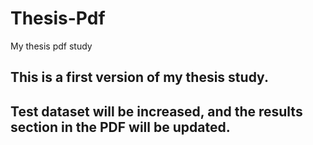 # Thesis-Pdf
My thesis pdf study
## This is a first version of my thesis study.
## Test dataset will be increased, and the results section in the PDF will be updated.
